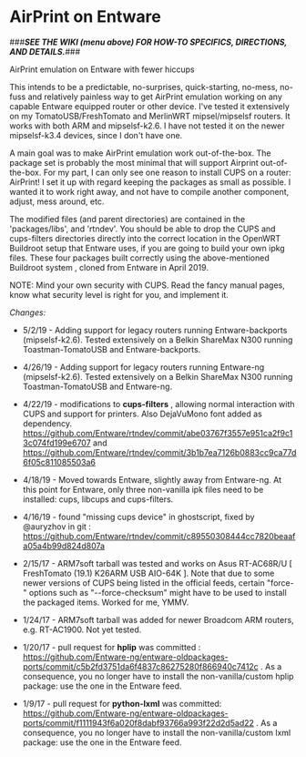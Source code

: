 # AirPrint on Entware

###_**SEE THE WIKI (menu above) FOR HOW-TO SPECIFICS, DIRECTIONS, AND DETAILS.**_###

AirPrint emulation on Entware with fewer hiccups

This intends to be a predictable, no-surprises, quick-starting, no-mess, no-fuss and relatively painless way to get AirPrint emulation working on any capable Entware equipped router or other device. I've tested it extensively on my TomatoUSB/FreshTomato and MerlinWRT mipsel/mipselsf routers.  It works with both ARM and mipselsf-k2.6.  I have not tested it on the newer mipselsf-k3.4 devices, since I don't have one.

A main goal was to make AirPrint emulation work out-of-the-box.  The package set is probably the most minimal that will support Airprint out-of-the-box.   For my part, I can only see one reason to install CUPS on a router:  AirPrint!  I set it up with regard keeping the packages as small as possible.  I wanted it to work right away, and not have to compile another component, adjust, mess around, etc.

The modified files (and parent directories) are contained in the 'packages/libs', and 'rtndev'.  You should be able to drop the CUPS and cups-filters directories directly into the correct location in the OpenWRT Buildroot setup that Entware uses, if you are going to build your own ipkg files.  These four packages built correctly using the above-mentioned Buildroot system , cloned from Entware in April 2019.

NOTE:  Mind your own security with CUPS.  Read the fancy manual pages, know what security level is right for you, and implement it.

*Changes:*

  * 5/2/19 - Adding support for legacy routers running Entware-backports (mipselsf-k2.6). Tested extensively on a Belkin ShareMax N300 running Toastman-TomatoUSB and Entware-backports.


  * 4/26/19 -  Adding support for legacy routers running Entware-ng (mipselsf-k2.6).  Tested extensively on a Belkin ShareMax N300 running Toastman-TomatoUSB and Entware-ng.
  
  * 4/22/19 -  modifications to **cups-filters** , allowing normal interaction with CUPS and support for printers.  Also DejaVuMono font added as dependency.  https://github.com/Entware/rtndev/commit/abe03767f3557e951ca2f9c13c074fd199e6707 and  https://github.com/Entware/rtndev/commit/3b1b7ea7126b0883cc9ca77d6f05c811085503a6
  
  * 4/18/19 - Moved towards Entware, slightly away from Entware-ng.  At this point for Entware, only three non-vanilla ipk files need to be installed: cups, libcups and cups-filters.
  
  * 4/16/19 -  found "missing cups device" in ghostscript, fixed by @auryzhov in git : https://github.com/Entware/rtndev/commit/c89550308444cc7820beaafa05a4b99d824d807a
  
  * 2/15/17 -  ARM7soft tarball was tested and works on Asus RT-AC68R/U [ FreshTomato (19.1) K26ARM USB AIO-64K ].  Note that due to some newer versions of CUPS being listed in the official feeds, certain "force-" options such as "--force-checksum" might have to be used to install the packaged items.  Worked for me, YMMV.
   
  * 1/24/17 -  ARM7soft tarball was added for newer Broadcom ARM routers, e.g. RT-AC1900. Not yet tested.
  
  * 1/20/17 - pull request for **hplip** was committed :  https://github.com/Entware-ng/entware-oldpackages-ports/commit/c5b2fd3751da6f4837c86275280f866940c7412c .  As a consequence, you no longer have to install the non-vanilla/custom hplip package: use the one in the Entware feed. 
  
  * 1/9/17 - pull request for **python-lxml** was committed:  https://github.com/Entware-ng/entware-oldpackages-ports/commit/f1111943f6a020f8dabf93766a993f22d2d5ad22 .   As a consequence, you no longer have to install the non-vanilla/custom lxml package: use the one in the Entware feed.
  

    
